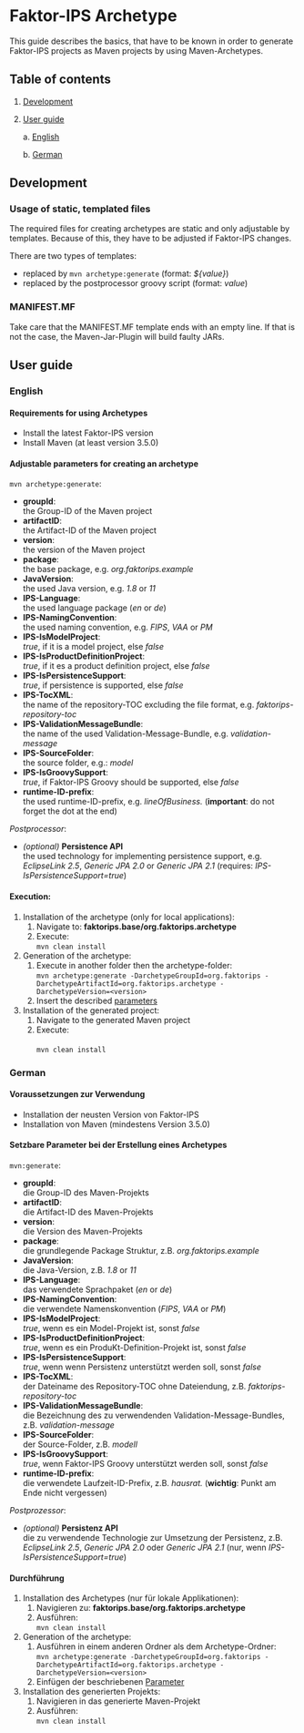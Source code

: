 # Faktor-IPS Archetype

This guide describes the basics, that have to be known in order to generate 
Faktor-IPS projects as Maven projects by using Maven-Archetypes.

## Table of contents
1. [Development](#development)
2. [User guide](#user-guide)
   
    a. [English](#english)
    
    b. [German](#german)

## Development

### Usage of static, templated files
The required files for creating archetypes are static and only adjustable by templates. 
Because of this, they have to be adjusted if Faktor-IPS changes.

There are two types of templates:

- replaced by ``mvn archetype:generate`` (format: _\${value}_)
- replaced by the postprocessor groovy script (format: _$value$_)

### MANIFEST.MF
Take care that the MANIFEST.MF template ends with an empty line.
If that is not the case, the Maven-Jar-Plugin will build faulty JARs.

## User guide

### English

#### Requirements for using Archetypes
- Install the latest Faktor-IPS version
- Install Maven (at least version 3.5.0)

#### Adjustable parameters for creating an archetype

``mvn archetype:generate``:
- **groupId**: <br/> 
  the Group-ID of the Maven project
- **artifactID**: <br/> 
  the Artifact-ID of the Maven project
- **version**: <br/> 
  the version of the Maven project
- **package**: <br/> 
  the base package, e.g. _org.faktorips.example_
- **JavaVersion**: <br/> 
  the used Java version, e.g. _1.8_ or _11_
- **IPS-Language**: <br/> 
  the used language package (_en_ or _de_)
- **IPS-NamingConvention**: <br/> 
  the used naming convention, e.g. _FIPS_, _VAA_ or _PM_
- **IPS-IsModelProject**: <br/>
  _true_, if it is a model project, else _false_
- **IPS-IsProductDefinitionProject**: <br/>
  _true_, if it es a product definition project, else _false_
- **IPS-IsPersistenceSupport**: <br/>
  _true_, if persistence is supported, else _false_
- **IPS-TocXML**: <br/> 
  the name of the repository-TOC excluding the file format, e.g. _faktorips-repository-toc_
- **IPS-ValidationMessageBundle**: <br/> 
  the name of the used Validation-Message-Bundle, e.g. _validation-message_
- **IPS-SourceFolder**: <br/> 
  the source folder, e.g.: _model_
- **IPS-IsGroovySupport**: <br/>
  _true_, if Faktor-IPS Groovy should be supported, else _false_
- **runtime-ID-prefix**: <br/>
  the used runtime-ID-prefix, e.g. _lineOfBusiness._ 
  (**important**: do not forget the dot at the end)

_Postprocessor_:
- _(optional)_ **Persistence API** <br/>
  the used technology for implementing persistence support, 
  e.g. _EclipseLink 2.5_, _Generic JPA 2.0_ or _Generic JPA 2.1_ 
  (requires: _IPS-IsPersistenceSupport=true_)

#### Execution: 

1. Installation of the archetype (only for local applications):	
    1. Navigate to: **faktorips.base/org.faktorips.archetype**
    2. Execute: <br/> 
       ``mvn clean install``
2. Generation of the archetype:		
    1. Execute in another folder then the archetype-folder: <br/>
       ``mvn archetype:generate -DarchetypeGroupId=org.faktorips -DarchetypeArtifactId=org.faktorips.archetype -DarchetypeVersion=<version>``
    2. Insert the described [parameters](#adjustable-parameters-for-creating-an-archetype)
3. Installation of the generated project:		
    1. Navigate to the generated Maven project
    2. Execute:	<br/>	
       ``mvn clean install``

### German

#### Voraussetzungen zur Verwendung
- Installation der neusten Version von Faktor-IPS
- Installation von Maven (mindestens Version 3.5.0)

#### Setzbare Parameter bei der Erstellung eines Archetypes

``mvn:generate``:
- **groupId**: <br/>
  die Group-ID des Maven-Projekts
- **artifactID**: <br/>
  die Artifact-ID des Maven-Projekts
- **version**: <br/>
  die Version des Maven-Projekts
- **package**: <br/>
  die grundlegende Package Struktur, z.B. _org.faktorips.example_
- **JavaVersion**: <br/>
  die Java-Version, z.B. _1.8_ or _11_
- **IPS-Language**: <br/>
  das verwendete Sprachpaket (_en_ or _de_)
- **IPS-NamingConvention**: <br/>
  die verwendete Namenskonvention (_FIPS_, _VAA_ or _PM_)
- **IPS-IsModelProject**: <br/>
  _true_, wenn es ein Model-Projekt ist, sonst _false_
- **IPS-IsProductDefinitionProject**: <br/>
  _true_, wenn es ein ProduKt-Definition-Projekt ist, sonst _false_
- **IPS-IsPersistenceSupport**: <br/>
  _true_, wenn wenn Persistenz unterstützt werden soll, sonst _false_
- **IPS-TocXML**: <br/>
  der Dateiname des Repository-TOC ohne Dateiendung, z.B. _faktorips-repository-toc_
- **IPS-ValidationMessageBundle**: <br/>
  die Bezeichnung des zu verwendenden Validation-Message-Bundles, z.B. _validation-message_
- **IPS-SourceFolder**: <br/>
  der Source-Folder, z.B. _modell_
- **IPS-IsGroovySupport**: <br/>
  _true_, wenn Faktor-IPS Groovy unterstützt werden soll, sonst _false_
- **runtime-ID-prefix**: <br/>
  die verwendete Laufzeit-ID-Prefix, z.B. _hausrat._ 
  (**wichtig**: Punkt am Ende nicht vergessen)
  
_Postprozessor_:
- _(optional)_ **Persistenz API** <br/>
  die zu verwendende Technologie zur Umsetzung der Persistenz,
  z.B. _EclipseLink 2.5_, _Generic JPA 2.0_ oder _Generic JPA 2.1_
  (nur, wenn _IPS-IsPersistenceSupport=true_)

#### Durchführung

1. Installation des Archetypes (nur für lokale Applikationen):
    1. Navigieren zu: **faktorips.base/org.faktorips.archetype**
    2. Ausführen: <br/>
       ``mvn clean install``
2. Generation of the archetype:
    1. Ausführen in einem anderen Ordner als dem Archetype-Ordner: <br/>
       ``mvn archetype:generate -DarchetypeGroupId=org.faktorips -DarchetypeArtifactId=org.faktorips.archetype -DarchetypeVersion=<version>``
    2. Einfügen der beschriebenen [Parameter](#setzbare-parameter-bei-der-erstellung-eines-archetypes)
3. Installation des generierten Projekts:
    1. Navigieren in das generierte Maven-Projekt
    2. Ausführen:	<br/>
       ``mvn clean install``